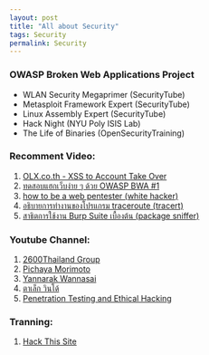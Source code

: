 ```yaml
---
layout: post
title: "All about Security"
tags: Security
permalink: Security
---
```


### OWASP Broken Web Applications Project   
- WLAN Security Megaprimer (SecurityTube)  
- Metasploit Framework Expert (SecurityTube)  
- Linux Assembly Expert (SecurityTube)  
- Hack Night (NYU Poly ISIS Lab)  
- The Life of Binaries (OpenSecurityTraining)  


### Recomment Video:
1. [OLX.co.th - XSS to Account Take Over](https://www.youtube.com/watch?v=BTq0OO8EFeU)
2. [ทดสอบแฮกเว็บง่าย ๆ ด้วย OWASP BWA #1](https://www.youtube.com/watch?v=CbqU51yZH-4)
3. [how to be a web pentester (white hacker)](https://www.youtube.com/watch?v=xh45fBIANpc)
4. [อธิบายการทำงานของโปรแกรม traceroute (tracert)](https://www.youtube.com/watch?v=BgAiMgDnIDY)
5. [สาธิตการใช้งาน Burp Suite เบื้องต้น (package sniffer)](https://www.youtube.com/watch?v=-_Hejoa1ESM)


### Youtube Channel:
1. [2600Thailand Group](https://www.youtube.com/user/2600Thailand/videos)
2. [Pichaya Morimoto](https://www.youtube.com/user/pich4ya/videos)
3. [Yannarak Wannasai](https://www.youtube.com/user/yannarak/videos)
4. [ตาเล็ก วินโด้](https://www.youtube.com/user/opkwin/videos)
5. [Penetration Testing and Ethical Hacking](http://www.cybrary.it/course/ethical-hacking/)

### Tranning:
1. [Hack This Site](https://www.hackthissite.org)
